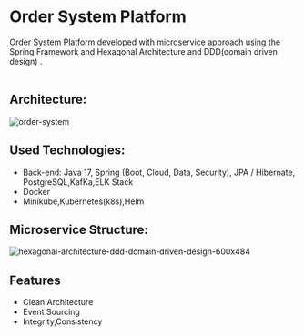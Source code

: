 # Order System Platform
Order System Platform developed with microservice approach using the Spring Framework and Hexagonal Architecture and DDD(domain driven design) . </br> </br>
## Architecture:
![order-system](https://github.com/user-attachments/assets/8f7c1959-f3b0-4cac-87ee-91b83c94613c)
## Used Technologies:
* Back-end: Java 17, Spring (Boot, Cloud, Data, Security), JPA / Hibernate, PostgreSQL,KafKa,ELK Stack
* Docker
* Minikube,Kubernetes(k8s),Helm
## Microservice Structure:
![hexagonal-architecture-ddd-domain-driven-design-600x484](https://github.com/user-attachments/assets/f8832b06-1986-46b7-94aa-7a418426463d)



## Features
* Clean Architecture
* Event Sourcing
* Integrity,Consistency

